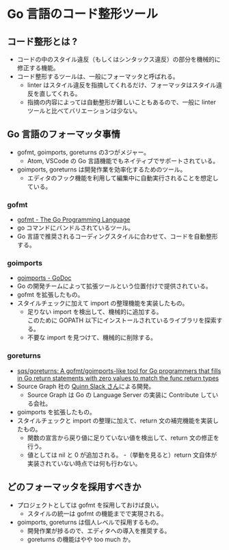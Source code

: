 # Go 言語のコード整形ツール

## コード整形とは ?

- コードの中のスタイル違反（もしくはシンタックス違反）の部分を機械的に修正する機能。
- コード整形するツールは、一般にフォーマッタと呼ばれる。
  - linter はスタイル違反を指摘してくれるだけ、フォーマッタはスタイル違反を直してくれる。
  - 指摘の内容によっては自動整形が難しいこともあるので、一般に linter ツールと比べてバリエーションは少ない。

## Go 言語のフォーマッタ事情

- gofmt, goimports, goreturns の3つがメジャー。
  - Atom, VSCode の Go 言語機能でもネイティブでサポートされている。
- goimports, goreturns は開発作業を効率化するためのツール。
  - エディタのフック機能を利用して編集中に自動実行されることを想定している。

### gofmt

- [gofmt - The Go Programming Language](https://golang.org/cmd/gofmt/)
- go コマンドにバンドルされているツール。
- Go 言語で推奨されるコーディングスタイルに合わせて、コードを自動整形する。

### goimports

- [goimports - GoDoc](https://godoc.org/golang.org/x/tools/cmd/goimports)
- Go の開発チームによって拡張ツールという位置付けで提供されている。
- gofmt を拡張したもの。
- スタイルチェックに加えて import の整理機能を実装したもの。
  - 足りない import を検出して、機械的に追加する。  
    このために GOPATH 以下にインストールされているライブラリを探索する。
  - 不要な import を見つけて、機械的に削除する。

### goreturns

- [sqs/goreturns: A gofmt/goimports-like tool for Go programmers that fills in Go return statements with zero values to match the func return types](https://github.com/sqs/goreturns)
- Source Graph 社の [Quinn Slack さん](https://github.com/sqs)による開発。
  - Source Graph は Go の Language Server の実装に Contribute している会社。
- goimports を拡張したもの。
- スタイルチェックと import の整理に加えて、return 文の補完機能を実装したもの。
  - 関数の宣言から戻り値に足りていない値を検出して、return 文の修正を行う。
  - 値としては nil と 0 が追加される。
  -（挙動を見ると）return 文自体が実装されていない時点では何も行わない。

## どのフォーマッタを採用すべきか

- プロジェクトとしては gofmt を採用しておけば良い。
  - スタイルの統一は gofmt の機能までで実現される。
- goimports, goreturns は個人レベルで採用するもの。
  - 開発作業が捗るので、エディタへの導入を推奨する。
  - goreturns の機能はやや too much か。
